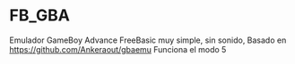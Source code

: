 # FB_GBA

Emulador GameBoy Advance FreeBasic muy simple, sin sonido, Basado en https://github.com/Ankeraout/gbaemu
Funciona el modo 5
